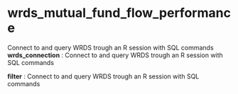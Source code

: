 # wrds_mutual_fund_flow_performance
Connect to and query WRDS trough an R session with SQL commands 
__wrds_connection__ : Connect to and query WRDS trough an R session with SQL commands 

__filter__ : Connect to and query WRDS trough an R session with SQL commands 
